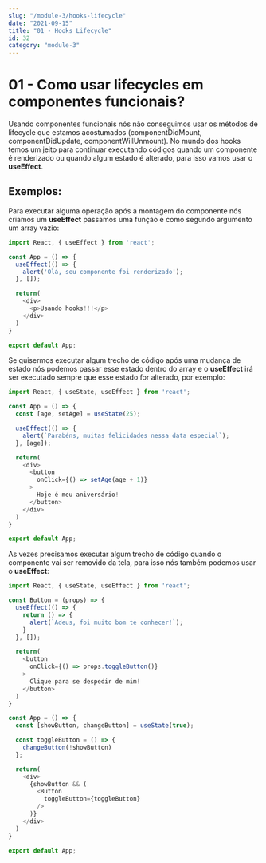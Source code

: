 ```yaml
---
slug: "/module-3/hooks-lifecycle"
date: "2021-09-15"
title: "01 - Hooks Lifecycle"
id: 32
category: "module-3"
---
```


# 01 - Como usar lifecycles em componentes funcionais?

Usando componentes funcionais nós não conseguimos usar os métodos de lifecycle que estamos acostumados (componentDidMount, componentDidUpdate, componentWillUnmount). No mundo dos hooks temos um jeito para continuar executando códigos quando um componente é renderizado ou quando algum estado é alterado, para isso vamos usar o **useEffect**.

## Exemplos:

Para executar alguma operação após a montagem do componente nós criamos um **useEffect** passamos uma função e como segundo argumento um array vazio:

```javascript
import React, { useEffect } from 'react';

const App = () => {
  useEffect(() => {
    alert('Olá, seu componente foi renderizado');
  }, []);

  return(
    <div>
      <p>Usando hooks!!!</p>
    </div>
  )
}

export default App;
```

Se quisermos executar algum trecho de código após uma mudança de estado nós podemos passar esse estado dentro do array e o **useEffect** irá ser executado sempre que esse estado for alterado, por exemplo:

```javascript
import React, { useState, useEffect } from 'react';

const App = () => {
  const [age, setAge] = useState(25);

  useEffect(() => {
    alert(`Parabéns, muitas felicidades nessa data especial`);
  }, [age]);

  return(
    <div>
      <button
        onClick={() => setAge(age + 1)}
      >
        Hoje é meu aniversário!
      </button>
    </div>
  )
}

export default App;
```

As vezes precisamos executar algum trecho de código quando o componente vai ser removido da tela, para isso nós também podemos usar o **useEffect**:

```javascript
import React, { useState, useEffect } from 'react';

const Button = (props) => {
  useEffect(() => {
    return () => {
      alert(`Adeus, foi muito bom te conhecer!`);
    }
  }, []);

  return(
    <button
      onClick={() => props.toggleButton()}
    >
      Clique para se despedir de mim!
    </button>
  )
}

const App = () => {
  const [showButton, changeButton] = useState(true);

  const toggleButton = () => {
    changeButton(!showButton)
  };

  return(
    <div>
      {showButton && (
        <Button
          toggleButton={toggleButton}
        />
      )}
    </div>
  )
}

export default App;
```